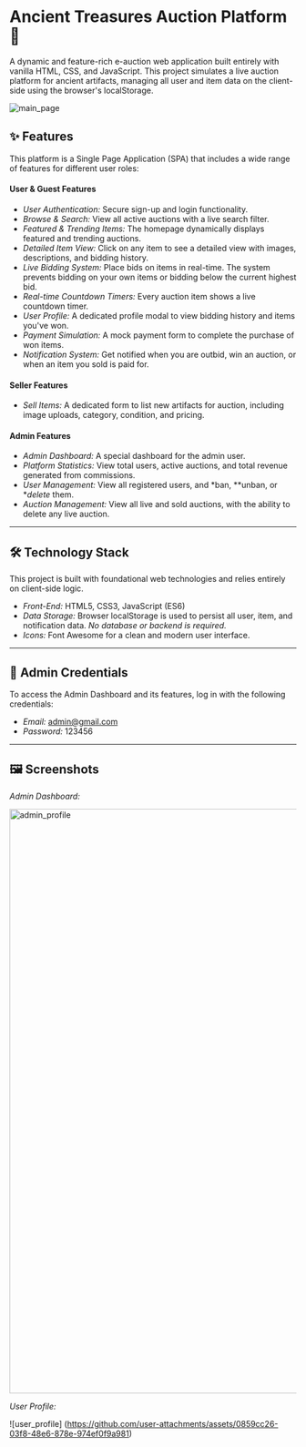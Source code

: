 # Ancient Treasures Auction Platform 🏺

A dynamic and feature-rich e-auction web application built entirely with vanilla HTML, CSS, and JavaScript. This project simulates a live auction platform for ancient artifacts, managing all user and item data on the client-side using the browser's localStorage.


![main_page](https://github.com/user-attachments/assets/ad3ba347-82a7-4115-966f-eec3832af688)


## ✨ Features

This platform is a Single Page Application (SPA) that includes a wide range of features for different user roles:

#### User & Guest Features
* *User Authentication:* Secure sign-up and login functionality.
* *Browse & Search:* View all active auctions with a live search filter.
* *Featured & Trending Items:* The homepage dynamically displays featured and trending auctions.
* *Detailed Item View:* Click on any item to see a detailed view with images, descriptions, and bidding history.
* *Live Bidding System:* Place bids on items in real-time. The system prevents bidding on your own items or bidding below the current highest bid.
* *Real-time Countdown Timers:* Every auction item shows a live countdown timer.
* *User Profile:* A dedicated profile modal to view bidding history and items you've won.
* *Payment Simulation:* A mock payment form to complete the purchase of won items.
* *Notification System:* Get notified when you are outbid, win an auction, or when an item you sold is paid for.

#### Seller Features
* *Sell Items:* A dedicated form to list new artifacts for auction, including image uploads, category, condition, and pricing.

#### Admin Features
* *Admin Dashboard:* A special dashboard for the admin user.
* *Platform Statistics:* View total users, active auctions, and total revenue generated from commissions.
* *User Management:* View all registered users, and *ban, **unban, or **delete* them.
* *Auction Management:* View all live and sold auctions, with the ability to delete any live auction.

---

## 🛠 Technology Stack

This project is built with foundational web technologies and relies entirely on client-side logic.

* *Front-End:* HTML5, CSS3, JavaScript (ES6)
* *Data Storage:* Browser localStorage is used to persist all user, item, and notification data. *No database or backend is required.*
* *Icons:* Font Awesome for a clean and modern user interface.

---

## 🔑 Admin Credentials

To access the Admin Dashboard and its features, log in with the following credentials:

* *Email:* admin@gmail.com
* *Password:* 123456

---

## 🖼 Screenshots

*Admin Dashboard:*

<img width="1918" height="1027" alt="admin_profile" src="https://github.com/user-attachments/assets/66f9c9a3-cc3a-4371-ba7e-f61b5c896477" />

*User Profile:*

![user_profile]
(https://github.com/user-attachments/assets/0859cc26-03f8-48e6-878e-974ef0f9a981)



